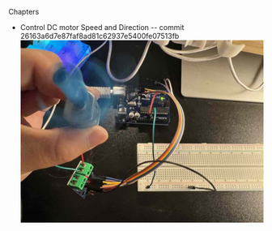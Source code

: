Chapters

* Control DC motor Speed and Direction -- commit 26163a6d7e87faf8ad81c62937e5400fe07513fb ![ref](/images/13.jpg)
